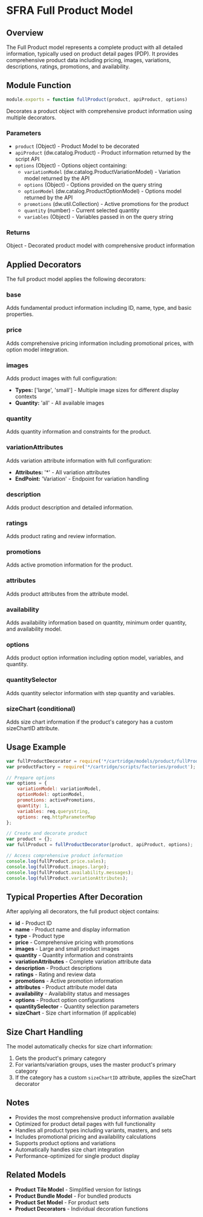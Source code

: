 # SFRA Full Product Model

## Overview

The Full Product model represents a complete product with all detailed information, typically used on product detail pages (PDP). It provides comprehensive product data including pricing, images, variations, descriptions, ratings, promotions, and availability.

## Module Function

```javascript
module.exports = function fullProduct(product, apiProduct, options)
```

Decorates a product object with comprehensive product information using multiple decorators.

### Parameters

- `product` (Object) - Product Model to be decorated
- `apiProduct` (dw.catalog.Product) - Product information returned by the script API
- `options` (Object) - Options object containing:
  - `variationModel` (dw.catalog.ProductVariationModel) - Variation model returned by the API
  - `options` (Object) - Options provided on the query string
  - `optionModel` (dw.catalog.ProductOptionModel) - Options model returned by the API
  - `promotions` (dw.util.Collection) - Active promotions for the product
  - `quantity` (number) - Current selected quantity
  - `variables` (Object) - Variables passed in on the query string

### Returns

Object - Decorated product model with comprehensive product information

## Applied Decorators

The full product model applies the following decorators:

### base
Adds fundamental product information including ID, name, type, and basic properties.

### price
Adds comprehensive pricing information including promotional prices, with option model integration.

### images
Adds product images with full configuration:
- **Types:** ['large', 'small'] - Multiple image sizes for different display contexts
- **Quantity:** 'all' - All available images

### quantity
Adds quantity information and constraints for the product.

### variationAttributes
Adds variation attribute information with full configuration:
- **Attributes:** '*' - All variation attributes
- **EndPoint:** 'Variation' - Endpoint for variation handling

### description
Adds product description and detailed information.

### ratings
Adds product rating and review information.

### promotions
Adds active promotion information for the product.

### attributes
Adds product attributes from the attribute model.

### availability
Adds availability information based on quantity, minimum order quantity, and availability model.

### options
Adds product option information including option model, variables, and quantity.

### quantitySelector
Adds quantity selector information with step quantity and variables.

### sizeChart (conditional)
Adds size chart information if the product's category has a custom sizeChartID attribute.

## Usage Example

```javascript
var fullProductDecorator = require('*/cartridge/models/product/fullProduct');
var productFactory = require('*/cartridge/scripts/factories/product');

// Prepare options
var options = {
    variationModel: variationModel,
    optionModel: optionModel,
    promotions: activePromotions,
    quantity: 1,
    variables: req.querystring,
    options: req.httpParameterMap
};

// Create and decorate product
var product = {};
var fullProduct = fullProductDecorator(product, apiProduct, options);

// Access comprehensive product information
console.log(fullProduct.price.sales);
console.log(fullProduct.images.large);
console.log(fullProduct.availability.messages);
console.log(fullProduct.variationAttributes);
```

## Typical Properties After Decoration

After applying all decorators, the full product object contains:

- **id** - Product ID
- **name** - Product name and display information
- **type** - Product type
- **price** - Comprehensive pricing with promotions
- **images** - Large and small product images
- **quantity** - Quantity information and constraints
- **variationAttributes** - Complete variation attribute data
- **description** - Product descriptions
- **ratings** - Rating and review data
- **promotions** - Active promotion information
- **attributes** - Product attribute model data
- **availability** - Availability status and messages
- **options** - Product option configurations
- **quantitySelector** - Quantity selection parameters
- **sizeChart** - Size chart information (if applicable)

## Size Chart Handling

The model automatically checks for size chart information:
1. Gets the product's primary category
2. For variants/variation groups, uses the master product's primary category
3. If the category has a custom `sizeChartID` attribute, applies the sizeChart decorator

## Notes

- Provides the most comprehensive product information available
- Optimized for product detail pages with full functionality
- Handles all product types including variants, masters, and sets
- Includes promotional pricing and availability calculations
- Supports product options and variations
- Automatically handles size chart integration
- Performance-optimized for single product display

## Related Models

- **Product Tile Model** - Simplified version for listings
- **Product Bundle Model** - For bundled products
- **Product Set Model** - For product sets
- **Product Decorators** - Individual decoration functions
